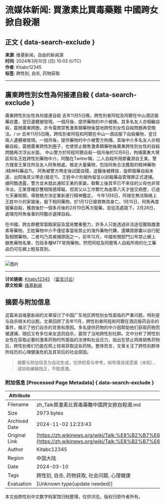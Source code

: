 # 流媒体新闻: 買激素比買毒藥難 中國跨女掀自殺潮

## 正文 { data-search-exclude }


**来源**: 维基新闻，自由的新闻源  
**时间**: 2024年3月10日 (日) 10:03 (UTC)  
**作者**: Kitabc12345  
**标签**: 跨性别, 自杀, 药物获取  

---

## 廣東跨性別女性為何接連自殺 { data-search-exclude }

廣東跨性別女性為何接連自殺 去年11月5日晚，跨性別者阿程及阿聰在中山酒店服藥自盡，翌日遺體被發現。一個月後，提供藥物的中介被捕，其多名友人亦相繼自殺，震撼廣東跨圈，亦令電商禁售激素類藥物後當地跨性別女性自殺問題再受關注。/ or 去年11月5日晚，跨性別者阿程和阿聰在中山一酒店服下自殺藥物，翌日兩人遺體被發現。一個月後，提供藥物的中介被警方拘捕，其後中介多名友人亦相繼自殺，震撼廣東跨性別圈子，也使禁止銷售激素類藥物後廣東跨性別女性的自殺問題再次浮出水面。 中山警方於阿程阿聰自殺一個月後的12月6日，拘捕廣東大灣區知名王姓跨性別藥物中介。阿酷在Twitter稱，二人自殺所用膠囊源自王某。警方搜查王某住所及友人阿魚租處，檢走大量藥物，包括阿魚合法獲取的精神藥物(精神科藥品?)。 阿魚被警方帶走後試圖自殘，送醫後被釋放，旋即服藥自殺未遂，出院後其父帶走(接走?)。王姓中介則被拘留並以妨礙藥品管理罪正式逮捕。據阿酷透露，警方並未就此通知王某的家屬，聯繫上後其早已不來往的父母也非常冷淡。王某曾確診雙相情感障礙，但其父以工作繁忙為由第八天才提交病歷，已過七天審核期，導致檢方決定重新進行精神鑑定。 今年1月8日，阿禄在無法聯絡上王姓中介的家屬後，服下相同藥物，於1月12日搶救無效身亡。1月15日，阿魚再度服藥自殺，獲救後於一個多月後的2月19日再次服藥，並從高處跳下。2月28日，處理完阿魚後事的阿酷亦選擇自殺。

在中國，跨女群體常面臨家庭及當局雙重壓力，許多人只能透過非法途徑獲取雌激素等藥物。王姓藥物中介不僅從事當局禁止的海外藥物代購，還購買膠囊以自行配製相關藥物，二者均乃其被捕原因之一。前年12月，中國有關部門公布禁止網上銷售藥物名單，包括多種MTF常用藥物，然而阿程及阿聰等人自殺所用的化工藥品仍可在網上輕易買到。

---

![图片](https://login.wikimedia.org/wiki/Special:CentralAutoLogin/start?type=1x1)

---

**讨论链接**: [Kitabc12345](https://zh.wikinews.org/wiki/User:Kitabc12345) （[留言讨论](https://zh.wikinews.org/wiki/User_talk:Kitabc12345)）  
**原文检索**: [维基新闻](https://zh.wikinews.org/w/index.php?title=Talk:%E8%B2%B7%E6%BF%80%E7%B4%A0%E6%AF%94%E8%B2%B7%E6%AF%92%E8%97%A5%E9%9B%A3_%E4%B8%AD%E5%9C%8B%E8%B7%A8%E5%A5%B3%E6%8E%80%E8%87%AA%E6%AE%BA%E6%BD%AE&oldid=245299)

## 摘要与附加信息

<!-- tcd_abstract -->
这篇来自维基新闻的文章探讨了中国广东地区跨性别女性面临的严重问题，特别是与自杀相关的议题。文章回顾了去年11月，跨性别者阿程和阿聰在酒店服药自杀的事件，揭示了他们自杀的背景和原因。多名提供药物的中介因帮助他们获取药物而被逮捕，随后又有多位亲友选则自杀，震惊了当地跨性别社群。文中分析了跨性别女性在获取必要的激素药物时所面临的法律和社会压力，指出在禁止网络销售药物后，跨性别者们仍能在网上轻易获取这些药物。整体而言，文章关注了跨性别群体所经历的心理健康危机及其背后的社会原因。
<!-- tcd_abstract_end -->

> 摘要与附加信息为自动生成，仅供检索与参考。如有错误或遗漏（未知），请协助编辑指正，不胜感激。

### 附加信息 [Processed Page Metadata] { data-search-exclude }

| Attribute       | Value                                  |
|-----------------|----------------------------------------|
| Filename        | zh_Talk買激素比買毒藥難中國跨女掀自殺潮.md                             |
| Size            | 2973 bytes                           |
| Archived Date   | 2024-11-02 12:23:43                             |
| Original Link   | [https://zh.wikinews.org/wiki/Talk:%E8%B2%B7%E6%BF%80%E7%B4%A0%E6%AF%94%E8%B2%B7%E6%AF%92%E8%97%A5%E9%9B%A3_%E4%B8%AD%E5%9C%8B%E8%B7%A8%E5%A5%B3%E6%8E%80%E8%87%AA%E6%AE%BA%E6%BD%AE](https://zh.wikinews.org/wiki/Talk:%E8%B2%B7%E6%BF%80%E7%B4%A0%E6%AF%94%E8%B2%B7%E6%AF%92%E8%97%A5%E9%9B%A3_%E4%B8%AD%E5%9C%8B%E8%B7%A8%E5%A5%B3%E6%8E%80%E8%87%AA%E6%AE%BA%E6%BD%AE)                       |
| Author          | Kitabc12345                               |
| Region          | 中国大陆                               |
| Date            | 2024-03-10                                 |
| Tags            | 跨性别, 自杀, 药物获取, 社会问题, 心理健康                                 |
| Evaluation            | [Unknown type(update needed)]                                 |
<!-- tcd_table_end -->

本文由跨性别中文数字档案馆归档整理，仅供浏览。版权归原作者所有。
